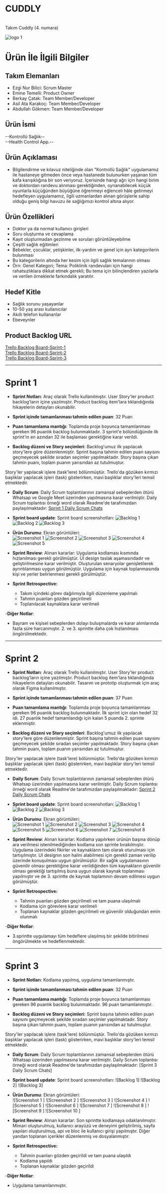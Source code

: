 # CUDDLY
<br>
Takım Cuddly (4. numara)

![logo 1](https://github.com/AzazelSensei/kontrollu_saglik/blob/master/ProjectManagement/SprintDocuments/cuddly.jpg)

# Ürün İle İlgili Bilgiler

## Takım Elemanları

- Ezgi Nur Bilici: Scrum Master
- Emine Temelli: Product Owner
- Berkay Çatak: Team Member/Developer
- Asil Ata Karakoç: Team Member/Developer
- Abdullah Gökmen: Team Member/Developer

## Ürün İsmi

--Kontrollü Sağlık--
<br>--Health Control App.--

## Ürün Açıklaması

- Bilgilendirme ve kılavuz niteliğinde olan "Kontrollü Sağlık" uygulamamız ile hastaneye gitmeden önce veya hastanede bulunurken yaşanan tüm kafa karışıklığına bir son veriyoruz. İçerisinde hangi ağrı için hangi birim ve doktordan randevu alınması gerektiğinden, oynanabilecek küçük oyunlarla küçüğünden büyüğüne öğrenmeyi eğlenceli hâle getirmeyi hedefleyen uygulamamız, ilgili uzmanlardan alınan görüşlerle sahip olduğu geniş bilgi havuzu ile sağlığımızı kontrol altına alıyor.

## Ürün Özellikleri

- Doktor ya da normal kullanıcı girişleri
- Soru oluşturma ve cevaplama
- Kayıt oluşturmadan gezinme ve soruları görüntüleyebilme
- Çeşitli sağlık eğitimleri
- Bebekler, çocuklar, yetişkinler, ilk-yardım ve genel için ayrı kategorilerin bulunması
- Bu kategorilerin altında her kesim için  ilgili sağlık temalarının olması
- Örn: Genel Kategori; Tema: Poliklinik randevuları için hangi rahatsızlıklara dikkat etmek gerekli; Bu tema için bilinçlendiren yazılarla ve verilen örneklerle farkındalık yaratılır.


## Hedef Kitle

- Sağlık sorunu yaşayanlar
- 10-50 yaş arası kullanıcılar
- Akıllı telefon kullananlar
- Ebeveynler


## Product Backlog URL

[Trello Backlog Board-Sprint-1](https://trello.com/b/bjUdVQZT/cuddly-1sprint) <br>
[Trello Backlog Board-Sprint-2](https://trello.com/b/yEiIiou0/cuddly-2sprint)<br>
[Trello Backlog Board-Sprint-3](https://trello.com/b/cwAvks6V/cuddly-3sprint)

---

# Sprint 1

- **Sprint Notları**: Araç olarak Trello kullanılmıştır. User Story'ler product backlog'ların içine yazılmıştır. Product backlog item'lara tıklandığında hikayelerin detayları okunabilir.

- **Sprint içinde tamamlanması tahmin edilen puan**: 32 Puan

- **Puan tamamlama mantığı**: Toplamda proje boyunca tamamlanması gereken 96 puanlık backlog bulunmaktadır. 3 sprint'e bölündüğünde ilk sprint'in en azından 32 ile başlaması gerektiğine karar verildi.

- **Backlog düzeni ve Story seçimleri**: Backlog'umuz ilk yapılacak story'lere göre düzenlenmiştir. Sprint başına tahmin edilen puan sayısını geçmeyecek şekilde sıradan seçimler yapılmaktadır. Story başına çıkan tahmin puanı, toplam puanın yarısından az tutulmuştur. 

Story'ler yapılacak işlere (task'lere) bölünmüştür. Trello'da gözüken kırmızı başlıklar yapılacak işleri (task) gösterirken, mavi başlıklar story'leri temsil etmektedir.

- **Daily Scrum**: Daily Scrum toplantılarının zamansal sebeplerden ötürü Whatsap ve Google Meet üzerinden yapılmasına karar verilmiştir. Daily Scrum toplantısı örneği word olarak Readme'de tarafımızdan paylaşılmaktadır: [Sprint 1 Daily Scrum Chats](https://github.com/AzazelSensei/kontrollu_saglik/blob/master/ProjectManagement/SprintDocuments/DailyScrumMeetingNotesSprint1%20(4).docx)

- **Sprint board update**: Sprint board screenshotları: 
![Backlog 1](https://github.com/AzazelSensei/kontrollu_saglik/blob/master/ProjectManagement/SprintDocuments/backlog-1.png)
![Backlog 2](https://github.com/AzazelSensei/kontrollu_saglik/blob/master/ProjectManagement/SprintDocuments/backlog-2.png)
![Backlog 3](https://github.com/AzazelSensei/kontrollu_saglik/blob/master/ProjectManagement/SprintDocuments/backlog-3.png)



- **Ürün Durumu**: Ekran görüntüleri: <br>
![Screenshot 1](https://github.com/AzazelSensei/kontrollu_saglik/blob/master/ProjectManagement/SprintDocuments/Kontroll%C3%BCSa%C4%9Fl%C4%B1k-1.jpg)
![Screenshot 2](https://github.com/AzazelSensei/kontrollu_saglik/blob/master/ProjectManagement/SprintDocuments/Kontroll%C3%BCSa%C4%9Fl%C4%B1k-2.jpg)
![Screenshot 3](https://github.com/AzazelSensei/kontrollu_saglik/blob/master/ProjectManagement/SprintDocuments/Kontroll%C3%BCSa%C4%9Fl%C4%B1k-3.jpg)
![Screenshot 4](https://github.com/AzazelSensei/kontrollu_saglik/blob/master/ProjectManagement/SprintDocuments/Kontroll%C3%BCSa%C4%9Fl%C4%B1k-4.jpg)
![Screenshot 5](https://github.com/AzazelSensei/kontrollu_saglik/blob/master/ProjectManagement/SprintDocuments/Kontroll%C3%BCSa%C4%9Fl%C4%B1k-5.jpg)
  

- **Sprint Review**: 
Alınan kararlar: Uygulama kodlaması kısmında hızlanılması gerekli görülmüştür. UI design taslak aşamasındadır ve geliştirilmesine karar verilmiştir. Oluşturulan senaryolar genişletilerek ayrıntılanması uygun görülmüştür. Uygulama için kaynak toplanmasında kişi ve yerler belirlenmesi gerekli görülmüştür.

- **Sprint Retrospective:**
  - Takım içindeki görev dağılımıyla ilgili düzenleme yapılmalı
  - Tahmin puanları gözden geçirilmeli
  - Toplanılacak kaynaklara karar verilmeli
  
-**Diğer Notlar**:
- Bayram ve kişisel sebeplerden dolayı buluşmalarda ve karar alımlarında fazla süre harcanmıştır. 2. ve 3. sprintte daha çok hızlanılması öngörülmektedir.

---

# Sprint 2

- **Sprint Notları**: Araç olarak Trello kullanılmıştır. User Story'ler product backlog'ların içine yazılmıştır. Product backlog item'lara tıklandığında hikayelerin detayları okunabilir. Tasarım ve prototip oluşturmak için araç olarak Figma kullanılmıştır.

- **Sprint içinde tamamlanması tahmin edilen puan**: 37 Puan

- **Puan tamamlama mantığı**: Toplamda proje boyunca tamamlanması gereken 96 puanlık backlog bulunmaktadır. İlk sprint için olan hedef 32 idi. 27 puanlık hedef tamamlandığı için kalan 5 puanda 2. sprinte eklenmiştir.

- **Backlog düzeni ve Story seçimleri**: Backlog'umuz ilk yapılacak story'lere göre düzenlenmiştir. Sprint başına tahmin edilen puan sayısını geçmeyecek şekilde sıradan seçimler yapılmaktadır. Story başına çıkan tahmin puanı, toplam puanın yarısından az tutulmuştur. 

Story'ler yapılacak işlere (task'lere) bölünmüştür. Trello'da gözüken kırmızı başlıklar yapılacak işleri (task) gösterirken, mavi başlıklar story'leri temsil etmektedir.

- **Daily Scrum**: Daily Scrum toplantılarının zamansal sebeplerden ötürü Whatsap üzerinden yapılmasına karar verilmiştir. Daily Scrum toplantısı örneği word olarak Readme'de tarafımızdan paylaşılmaktadır: [Sprint 2 Daily Scrum Chats](https://github.com/AzazelSensei/kontrollu_saglik/blob/master/ProjectManagement/SprintDocuments/DailyScrumMeetingNotesSprint-2%20(1).docx)

- **Sprint board update**: Sprint board screenshotları: 
![Backlog 1](https://github.com/AzazelSensei/kontrollu_saglik/blob/master/ProjectManagement/SprintDocuments/1-trello-2.sprint.png)
![Backlog 2](https://github.com/AzazelSensei/kontrollu_saglik/blob/master/ProjectManagement/SprintDocuments/2-trello-2.sprint.png)
![Backlog 3](https://github.com/AzazelSensei/kontrollu_saglik/blob/master/ProjectManagement/SprintDocuments/3-trello-2.sprint.png)

- **Ürün Durumu**: Ekran görüntüleri: <br>
![Screenshot 1 ](https://github.com/AzazelSensei/kontrollu_saglik/blob/master/ProjectManagement/SprintDocuments/1-2.Sprint-Kontroll%C3%BC_Sa%C4%9Fl%C4%B1k.png)
![Screenshot 2 ](https://github.com/AzazelSensei/kontrollu_saglik/blob/master/ProjectManagement/SprintDocuments/2-2.Sprint-Kontroll%C3%BC_Sa%C4%9Fl%C4%B1k.png)
![Screenshot 3 ](https://github.com/AzazelSensei/kontrollu_saglik/blob/master/ProjectManagement/SprintDocuments/3-2.Sprint-Kontroll%C3%BC_Sa%C4%9Fl%C4%B1k.png)
![Screenshot 4 ](https://github.com/AzazelSensei/kontrollu_saglik/blob/master/ProjectManagement/SprintDocuments/4-2.Sprint-Kontroll%C3%BC_Sa%C4%9Fl%C4%B1k.png)
![Screenshot 5 ](https://github.com/AzazelSensei/kontrollu_saglik/blob/master/ProjectManagement/SprintDocuments/5-2.Sprint-Kontroll%C3%BC_Sa%C4%9Fl%C4%B1k.png)
![Screenshot 6 ](https://github.com/AzazelSensei/kontrollu_saglik/blob/master/ProjectManagement/SprintDocuments/6-2.Sprint-Kontroll%C3%BC_Sa%C4%9Fl%C4%B1k.png)
![Screenshot 7 ](https://github.com/AzazelSensei/kontrollu_saglik/blob/master/ProjectManagement/SprintDocuments/7-2.Sprint-Kontroll%C3%BC_Sa%C4%9Fl%C4%B1k.png)
![Screenshot 8 ](https://github.com/AzazelSensei/kontrollu_saglik/blob/master/ProjectManagement/SprintDocuments/8-2.Sprint-Kontroll%C3%BC_Sa%C4%9Fl%C4%B1k.png)

- **Sprint Review**: 
Alınan kararlar: Kodlama yapılırken ürünün başına dönüp ara verilmesi istenilmediğinden kodlama son sprinte bırakılmıştır. Uygulama üzerindeki fikirler ve kaynakların tam olarak oturulması için tartışılmıştır. UI designın son halini alabilmesi için gerekli zaman verilip üzerinde konuşulması uygun görülmüştür. Bir sağlık uygulamasının güvenilir olması gerektiğine karar verildiğinden tüm kaynakların güvenilir olması gerektiği tartışılmış buna uygun olarak kaynak toplanması yapılmıştır ve de 3. sprintte de kaynak toplamının devam edilmesi uygun görülmüştür.

- **Sprint Retrospective:**
  - Tahmin puanları gözden geçirilmeli ve tam puana ulaşılmalı
  - Kodlama için görevlere karar verilmeli
  - Toplanan kaynaklar gözden geçirilmeli ve güvenilir olduğundan emin olunmalı
  
-**Diğer Notlar**:
- 3.sprintte uygulamayı tüm hedeflere ulaşılmış bir şekilde bitirilmesi öngörülmekte ve hedeflenmektedir.

---

# Sprint 3

- **Sprint Notları**: Kodlama yapılmış, uygulama tamamlanmıştır.

- **Sprint içinde tamamlanması tahmin edilen puan**: 32 Puan

- **Puan tamamlama mantığı**: Toplamda proje boyunca tamamlanması gereken 96 puanlık backlog bulunmaktadır. 96 puan tamamlanmıştır.

- **Backlog düzeni ve Story seçimleri**: Sprint başına tahmin edilen puan sayısını geçmeyecek şekilde sıradan seçimler yapılmaktadır. Story başına çıkan tahmin puanı, toplam puanın yarısından az tutulmuştur.

Story'ler yapılacak işlere (task'lere) bölünmüştür. Trello'da gözüken kırmızı başlıklar yapılacak işleri (task) gösterirken, mavi başlıklar story'leri temsil etmektedir.

- **Daily Scrum**: Daily Scrum toplantılarının zamansal sebeplerden ötürü Whatsap üzerinden yapılmasına karar verilmiştir. Daily Scrum toplantısı örneği word olarak Readme'de tarafımızdan paylaşılmaktadır: [Sprint 3 Daily Scrum Chats]


- **Sprint board update**: Sprint board screenshotları: 
![Backlog 1]
![Backlog 2]
![Backlog 3]

- **Ürün Durumu**: Ekran görüntüleri: <br>
![Screenshot 1 ]
![Screenshot 2 ]
![Screenshot 3 ]
![Screenshot 4 ]
![Screenshot 5 ]
![Screenshot 6 ]
![Screenshot 7 ]
![Screenshot 8 ]
![Screenshot 9 ]
![Screenshot 10 ]

- **Sprint Review**: 
Alınan kararlar: Son sprintte kodlamaya odaklanılmıştır. Mimari oluşturulmuş, kullanıcı arayüzü ve deneyimi geliştirilmiş, sayfa yapıları oluşturulmuş, api ve bloc ile kullanıcı girişi yapılmıştır. Diğer yandan toplanan içerikler düzenlenmiş ve dosyalanmıştır.

- **Sprint Retrospective:**
  - Tahmin puanları gözden geçirildi ve tam puana ulaşıldı
  - Kodlama yapıldı
  - Toplanan kaynaklar gözden geçirildi
  
-**Diğer Notlar**:
- Uygulama tamamlanmıştır.
